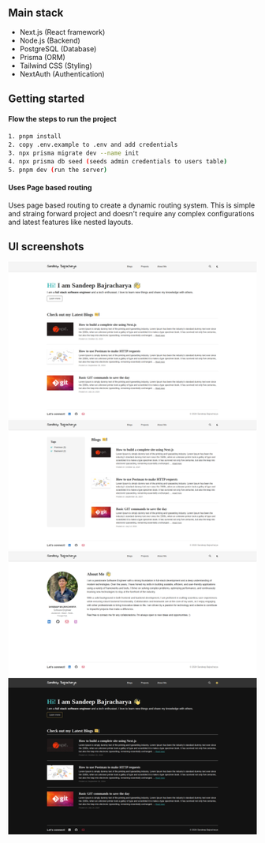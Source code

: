 ## Main stack
- Next.js (React framework)
- Node.js (Backend)
- PostgreSQL (Database)
- Prisma (ORM)
- Tailwind CSS (Styling)
- NextAuth (Authentication)

## Getting started
#### Flow the steps to run the project

```bash
1. pnpm install
2. copy .env.example to .env and add credentials
3. npx prisma migrate dev --name init
4. npx prisma db seed (seeds admin credentials to users table)
5. pnpm dev (run the server)
```

#### Uses Page based routing
Uses page based routing to create a dynamic routing system. This is simple and straing forward project and doesn't require any complex configurations and latest features like nested layouts.

## UI screenshots
![Home page screenshot](public/images/screenshots/homepage-ss.png)
![blog page screenshot](public/images/screenshots/blogs-ss.png)
![about page screenshot](public/images/screenshots/aboutpage-ss.png)
![dark-mode screenshot](public/images/screenshots/dark-mode-ss.png)
